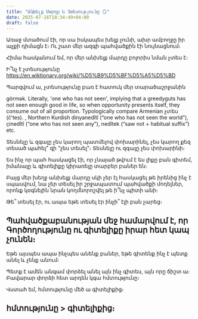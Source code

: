```yaml
---
title: "Անխելք Մարդը և Չտեսությունը 🪞"
date: 2025-07-16T18:34:49+04:00
draft: false
---
```

Առաջ մտածում էի, որ սա իսկապես խելք չունի, ախր ամբողջը իր աչքի դիմացն է։ Ու շատ մեր ազգի պահվածքին էի նույնացնում։

Հիմա հասկանում եմ, որ մեր անխելք մարդը բոլորիս նման չտես է։

Ի՞նչ է չտեսությունը https://en.wiktionary.org/wiki/%D5%B9%D5%BF%D5%A5%D5%BD

Պարզվում ա, չտեսությունը բառ է հատուկ մեր տարածաշրջանին

 görmək. Literally, 'one who has not seen', implying that a greedyguts has not seen enough good in life, so when opportunity presents itself, they consume out of all proportion. Typologically compare Armenian չտես (čʻtes). , Northern Kurdish dinyanedîtî (“one who has not seen the world”), çinedîtî (“one who has not seen any”), nedîtek (“saw not + habitual suffix”) etc. 

Տեսնելը և զգալը չես կարող պատմելով փոխարինել, չես կարող քեզ տեսած պահել" զի "չես տեսել"։ Տեսնելը ու զգալը չես փոխարինի։ 

Ես ինչ որ պահ հասկացել էի, որ չնայած թվում է ես լիքը բան գիտեմ, իմանալը և գիտելիքը կիրառելը տարբեր բաներ են։

Բայց մեր խեղջ անխելք մարդը սկի չեր էլ հասկացել թե իրենից ինչ է սպասվում, նա չեր տեսել իր շրջապատում պահվածքի մոդելներ, որոնք կօգնեյին նրան կողմնորոշվել թե ի՞նչ պիտի անի։

Թե՞ տեսել էր, ու ապա եթե տեսել էր ինչի՞ էլի բան չարեց։

## Պահվածքաբանության մեջ համարվում է, որ Գործողությունը ու գիտելիքը իրար հետ կապ չունեն։

Եթե այսպես ապա ինչպես անենք բաներ, եթե գիտենք ինչ է պետք անել և չենք անում։

Պետք է ամեն անգամ փորձել անել այն ինչ գիտես, այն որը ճիշտ ա։ Բավարար փորձի հետ արդեն կգա հմտությունը։

Վստահ եմ, հմտությունը մեծ ա գիտելիքից։


## հմտությունը > գիտելիքից։




